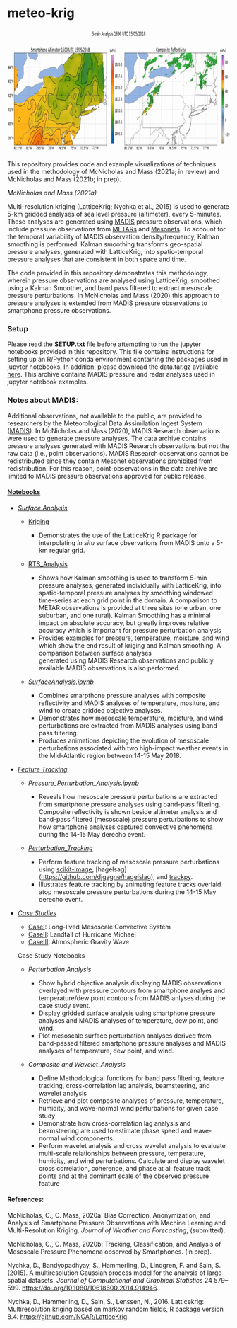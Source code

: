 # meteo-krig


<img width="1680" height="280" src="Plots/20180515/kfalts_20180515.gif">

This repository provides code and example visualizations of techniques used in the methodology of McNicholas and Mass (2021a; in review) and McNicholas and Mass (2021b; in prep). 

*McNicholas and Mass (2021a)*

Multi-resolution kriging (LatticeKrig; Nychka et al., 2015) is used to generate 5-km gridded analyses of sea level pressure (altimeter), every 5-minutes. These analyses are generated using [MADIS](https://madis.ncep.noaa.gov/madis_sfc.shtml) pressure observations, which include pressure observations from [METARs](https://madis.ncep.noaa.gov/madis_metar.shtml) and [Mesonets](https://madis.ncep.noaa.gov/madis_mesonet.shtml). To account for the temporal variability of MADIS observation density/frequency, Kalman smoothing is performed. Kalman smoothing transforms geo-spatial pressure analyses, generated with LatticeKrig, into spatio-temporal pressure analyses that are consistent in both space and time. 

The code provided in this repository demonstrates this methodology, wherein pressure observations are analysed using LatticeKrig, smoothed using a Kalman Smoother, and band pass filtered to extract mesoscale pressure perturbations. In McNicholas and Mass (2020) this approach to pressure analyses is extended from MADIS pressure observations to smartphone pressure observations.

### Setup

Please read the **SETUP.txt** file before attempting to run the jupyter notebooks provided in this repository. This file contains
instructions for setting up an R/Python conda environment containing the packages used in jupyter notebooks. In addition, please download the data.tar.gz available [here](https://drive.google.com/file/d/1q418t9YtHSTO01FbQH-eCprvaReaf2XU/view?usp=sharing). This archive contains MADIS pressure and radar analyses used in jupyter notebook examples.

### Notes about MADIS:
Additional observations, not available to the public, are provided to researchers by the Meteorological Data Assimilation Ingest System ([MADIS](https://madis.ncep.noaa.gov/)). In McNicholas and Mass (2020), MADIS Research observations were used to generate pressure analyses. The data archive contains pressure analyses generated with MADIS Research observations but not the raw data (i.e., point observations). MADIS Research observations cannot be redistributed since they contain Mesonet observations [prohibited](https://madis.ncep.noaa.gov/madis_restrictions.shtml) from redistribution. For this reason, point-observations in the data archive are limited to MADIS pressure observations approved for public release.

#### [Notebooks](https://nbviewer.jupyter.org/github/cmac994/meteo-krig/tree/master/notebooks/)

- [*Surface Analysis*](https://nbviewer.jupyter.org/github/cmac994/meteo-krig/tree/master/notebooks/SurfaceAnalysis/)
   - [Kriging](https://nbviewer.jupyter.org/github/cmac994/meteo-krig/tree/master/notebooks/SurfaceAnalysis/Kriging/)   
      - Demonstrates the use of the LatticeKrig R package for interpolating *in situ* surface observations from MADIS onto a 5-km regular grid.

   - [RTS_Analysis](https://nbviewer.jupyter.org/github/cmac994/meteo-krig/tree/master/notebooks/SurfaceAnalysis/RTS_Analysis/)
      - Shows how Kalman smoothing is used to transform 5-min pressure analyses, generated individually with LatticeKrig, into 
      spatio-temporal pressure analyses by smoothing windowed time-series at each grid point in the domain.
      A comparison to METAR observations is provided at three sites (one urban, one suburban, and one rural).
      Kalman Smoothing has a minimal impact on absolute accuracy, but greatly improves relative accuracy which is important for pressure perturbation analysis
      - Provides examples for pressure, temperature, moisture, and wind which show the end result of kriging and Kalman smoothing. A comparison between surface analyses   
      generated using MADIS Research observations and publicly available MADIS observations is also performed.

   - [*SurfaceAnalysis.ipynb*](https://nbviewer.jupyter.org/github/cmac994/meteo-krig/blob/master/notebooks/SurfaceAnalysis/Surface_Analysis.ipynb)
      -  Combines smarpthone pressure analyses with composite reflectivity and MADIS analyses of temperature, mositure, and wind to create gridded objective analyses.
      -  Demonstrates how mesoscale temperature, moisture, and wind perturbations are extracted from MADIS analyses using band-pass filtering. 
      -  Produces animations depicting the evolution of mesoscale perturbations associated with two high-impact weather events in the Mid-Atlantic region between 14-15 May 2018.

- [*Feature Tracking*](https://nbviewer.jupyter.org/github/cmac994/meteo-krig/tree/master/notebooks/FeatureTracking/)
   - [*Pressure_Perturbation_Analysis.ipynb*](https://nbviewer.jupyter.org/github/cmac994/meteo-krig/blob/master/notebooks/FeatureTracking/Pressure_Perturbation_Analysis.ipynb)
      - Reveals how mesoscale pressure perturbations are extracted from smartphone pressure analyses using band-pass filtering. Composite reflectivity is shown beside 
      altimeter analysis and band-pass filtered (mesoscale) pressure perturbations to show how smartphone analyses captured convective phenomena during the 14-15 May derecho 
      event.

   - [*Perturbation_Tracking*](https://nbviewer.jupyter.org/github/cmac994/meteo-krig/blob/master/notebooks/FeatureTracking/Perturbation_Tracking.ipynb)   
      - Perform feature tracking of mesoscale pressure perturbations using [scikit-image](https://github.com/scikit-image/scikit-image), [hagelsag]
      (https://github.com/djgagne/hagelslag), and [trackpy](https://github.com/soft-matter/trackpy).
      - Illustrates feature tracking by animating feature tracks overlaid atop mesoscale pressure perturbations during the 14-15 May derecho event.

- [*Case Studies*](https://nbviewer.jupyter.org/github/cmac994/meteo-krig/tree/master/notebooks/CaseStudies/)
   - [CaseI](https://nbviewer.jupyter.org/github/cmac994/meteo-krig/tree/master/notebooks/CaseStudies/CaseI/): Long-lived Mesoscale Convective System 
   - [CaseII](https://nbviewer.jupyter.org/github/cmac994/meteo-krig/tree/master/notebooks/CaseStudies/CaseII/): Landfall of Hurricane Michael
   - [CaseIII](https://nbviewer.jupyter.org/github/cmac994/meteo-krig/tree/master/notebooks/CaseStudies/CaseIII/): Atmospheric Gravity Wave
   
   Case Study Notebooks
   
   - *Perturbation Analysis*
      - Show hybrid objective analysis displaying MADIS observations overlayed with pressure contours from smartphone analyes and temperature/dew point contours from MADIS 
      anlyses during the case study event.
      - Display gridded surface analysis using smartphone pressure analyses and MADIS analyses of temperature, dew point, and wind.
      - Plot mesoscale surface perturbation analyses derived from band-passed filtered smartphone pressure analyses and MADIS analyses of temperature, dew point, and wind.

   - *Composite and Wavelet_Analysis*
      - Define Methodological functions for band pass filtering, feature tracking, cross-correlation lag analysis, beamsteering, and wavelet analysis
      - Retrieve and plot composite analyses of pressure, temperature, humidity, and wave-normal wind perturbations for given case study
      - Demonstrate how cross-correlation lag analysis and beamsteering are used to estimate phase speed and wave-normal wind components.
      - Perform wavelet analysis and cross wavelet analysis to evaluate multi-scale relationships between pressure, temperature, humidity, and wind perturbations. Calculate and 
      display wavelet cross correlation, coherence, and phase at all feature track points and at the dominant scale of the observed pressure feature

#### References:

McNicholas, C., C. Mass, 2020a: Bias Correction, Anonymization, and Analysis of Smartphone Pressure Observations with Machine Learning and Multi-Resolution Kriging. *Journal of Weather and Forecasting*, (submitted).

McNicholas, C., C. Mass, 2020b: Tracking, Classification, and Analysis of Mesoscale Pressure Phenomena observed by Smartphones. (in prep).

Nychka, D., Bandyopadhyay, S., Hammerling, D., Lindgren, F. and Sain, S. (2015). A multiresolution Gaussian process model for the analysis of large spatial datasets. *Journal of Computational and Graphical Statistics* 24 579–599. https://doi.org/10.1080/10618600.2014.914946.

Nychka, D., Hammerling, D., Sain, S., Lenssen, N., 2016. Latticekrig: Multiresolution kriging based on markov random fields, R package version 8.4. https://github.com/NCAR/LatticeKrig.
